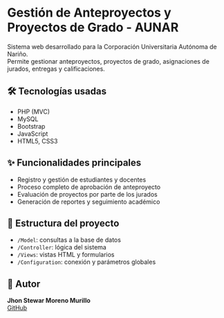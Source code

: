 # Gestión de Anteproyectos y Proyectos de Grado - AUNAR

Sistema web desarrollado para la Corporación Universitaria Autónoma de Nariño.  
Permite gestionar anteproyectos, proyectos de grado, asignaciones de jurados, entregas y calificaciones.

## 🛠 Tecnologías usadas

- PHP (MVC)
- MySQL
- Bootstrap
- JavaScript
- HTML5, CSS3

## ✨ Funcionalidades principales

- Registro y gestión de estudiantes y docentes
- Proceso completo de aprobación de anteproyecto
- Evaluación de proyectos por parte de los jurados
- Generación de reportes y seguimiento académico

## 📁 Estructura del proyecto

- `/Model`: consultas a la base de datos
- `/Controller`: lógica del sistema
- `/Views`: vistas HTML y formularios
- `/Configuration`: conexión y parámetros globales

## 👤 Autor

**Jhon Stewar Moreno Murillo**  
[GitHub](https://github.com/jarammmm1999)



